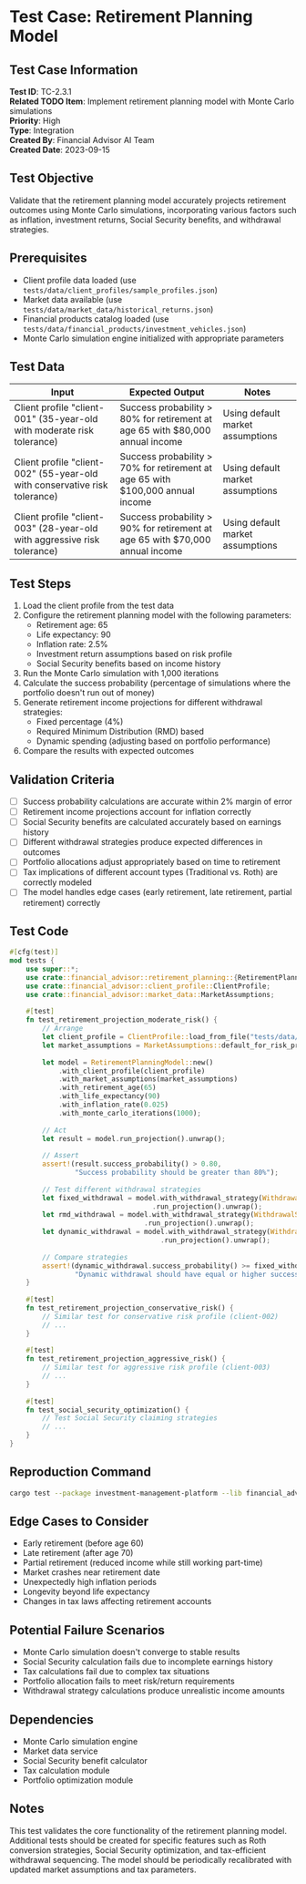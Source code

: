 # Test Case: Retirement Planning Model

## Test Case Information

**Test ID**: TC-2.3.1  
**Related TODO Item**: Implement retirement planning model with Monte Carlo simulations  
**Priority**: High  
**Type**: Integration  
**Created By**: Financial Advisor AI Team  
**Created Date**: 2023-09-15  

## Test Objective

Validate that the retirement planning model accurately projects retirement outcomes using Monte Carlo simulations, incorporating various factors such as inflation, investment returns, Social Security benefits, and withdrawal strategies.

## Prerequisites

- Client profile data loaded (use `tests/data/client_profiles/sample_profiles.json`)
- Market data available (use `tests/data/market_data/historical_returns.json`)
- Financial products catalog loaded (use `tests/data/financial_products/investment_vehicles.json`)
- Monte Carlo simulation engine initialized with appropriate parameters

## Test Data

| Input | Expected Output | Notes |
|-------|----------------|-------|
| Client profile "client-001" (35-year-old with moderate risk tolerance) | Success probability > 80% for retirement at age 65 with $80,000 annual income | Using default market assumptions |
| Client profile "client-002" (55-year-old with conservative risk tolerance) | Success probability > 70% for retirement at age 65 with $100,000 annual income | Using default market assumptions |
| Client profile "client-003" (28-year-old with aggressive risk tolerance) | Success probability > 90% for retirement at age 65 with $70,000 annual income | Using default market assumptions |

## Test Steps

1. Load the client profile from the test data
2. Configure the retirement planning model with the following parameters:
   - Retirement age: 65
   - Life expectancy: 90
   - Inflation rate: 2.5%
   - Investment return assumptions based on risk profile
   - Social Security benefits based on income history
3. Run the Monte Carlo simulation with 1,000 iterations
4. Calculate the success probability (percentage of simulations where the portfolio doesn't run out of money)
5. Generate retirement income projections for different withdrawal strategies:
   - Fixed percentage (4%)
   - Required Minimum Distribution (RMD) based
   - Dynamic spending (adjusting based on portfolio performance)
6. Compare the results with expected outcomes

## Validation Criteria

- [ ] Success probability calculations are accurate within 2% margin of error
- [ ] Retirement income projections account for inflation correctly
- [ ] Social Security benefits are calculated accurately based on earnings history
- [ ] Different withdrawal strategies produce expected differences in outcomes
- [ ] Portfolio allocations adjust appropriately based on time to retirement
- [ ] Tax implications of different account types (Traditional vs. Roth) are correctly modeled
- [ ] The model handles edge cases (early retirement, late retirement, partial retirement) correctly

## Test Code

```rust
#[cfg(test)]
mod tests {
    use super::*;
    use crate::financial_advisor::retirement_planning::{RetirementPlanningModel, WithdrawalStrategy};
    use crate::financial_advisor::client_profile::ClientProfile;
    use crate::financial_advisor::market_data::MarketAssumptions;
    
    #[test]
    fn test_retirement_projection_moderate_risk() {
        // Arrange
        let client_profile = ClientProfile::load_from_file("tests/data/client_profiles/sample_profiles.json", "client-001").unwrap();
        let market_assumptions = MarketAssumptions::default_for_risk_profile("moderate");
        
        let model = RetirementPlanningModel::new()
            .with_client_profile(client_profile)
            .with_market_assumptions(market_assumptions)
            .with_retirement_age(65)
            .with_life_expectancy(90)
            .with_inflation_rate(0.025)
            .with_monte_carlo_iterations(1000);
        
        // Act
        let result = model.run_projection().unwrap();
        
        // Assert
        assert!(result.success_probability() > 0.80, 
                "Success probability should be greater than 80%");
        
        // Test different withdrawal strategies
        let fixed_withdrawal = model.with_withdrawal_strategy(WithdrawalStrategy::FixedPercentage(0.04))
                                   .run_projection().unwrap();
        let rmd_withdrawal = model.with_withdrawal_strategy(WithdrawalStrategy::RequiredMinimumDistribution)
                                 .run_projection().unwrap();
        let dynamic_withdrawal = model.with_withdrawal_strategy(WithdrawalStrategy::Dynamic)
                                     .run_projection().unwrap();
        
        // Compare strategies
        assert!(dynamic_withdrawal.success_probability() >= fixed_withdrawal.success_probability(),
                "Dynamic withdrawal should have equal or higher success probability than fixed");
    }
    
    #[test]
    fn test_retirement_projection_conservative_risk() {
        // Similar test for conservative risk profile (client-002)
        // ...
    }
    
    #[test]
    fn test_retirement_projection_aggressive_risk() {
        // Similar test for aggressive risk profile (client-003)
        // ...
    }
    
    #[test]
    fn test_social_security_optimization() {
        // Test Social Security claiming strategies
        // ...
    }
}
```

## Reproduction Command

```bash
cargo test --package investment-management-platform --lib financial_advisor::retirement_planning::tests::test_retirement_projection
```

## Edge Cases to Consider

- Early retirement (before age 60)
- Late retirement (after age 70)
- Partial retirement (reduced income while still working part-time)
- Market crashes near retirement date
- Unexpectedly high inflation periods
- Longevity beyond life expectancy
- Changes in tax laws affecting retirement accounts

## Potential Failure Scenarios

- Monte Carlo simulation doesn't converge to stable results
- Social Security calculation fails due to incomplete earnings history
- Tax calculations fail due to complex tax situations
- Portfolio allocation fails to meet risk/return requirements
- Withdrawal strategy calculations produce unrealistic income amounts

## Dependencies

- Monte Carlo simulation engine
- Market data service
- Social Security benefit calculator
- Tax calculation module
- Portfolio optimization module

## Notes

This test validates the core functionality of the retirement planning model. Additional tests should be created for specific features such as Roth conversion strategies, Social Security optimization, and tax-efficient withdrawal sequencing. The model should be periodically recalibrated with updated market assumptions and tax parameters. 